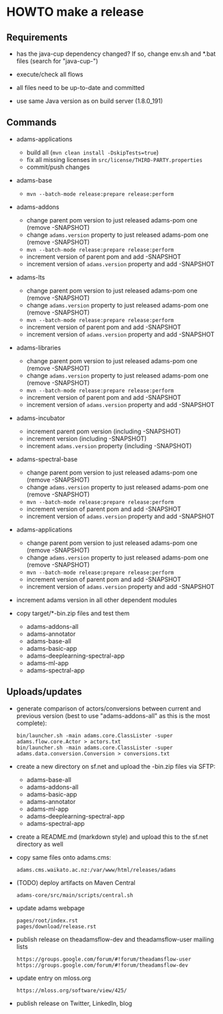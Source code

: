 HOWTO make a release
====================

Requirements
------------
  
* has the java-cup dependency changed? If so, change env.sh and
  *.bat files (search for "java-cup-")

* execute/check all flows

* all files need to be up-to-date and committed

* use same Java version as on build server (1.8.0_191)


Commands
--------

* adams-applications

  * build all (`mvn clean install -DskipTests=true`)
  * fix all missing licenses in `src/license/THIRD-PARTY.properties`
  * commit/push changes

* adams-base

  * `mvn --batch-mode release:prepare release:perform`

* adams-addons
  
  * change parent pom version to just released adams-pom one (remove -SNAPSHOT)
  * change `adams.version` property to just released adams-pom one (remove -SNAPSHOT)
  * `mvn --batch-mode release:prepare release:perform`
  * increment version of parent pom and add -SNAPSHOT
  * increment version of `adams.version` property and add -SNAPSHOT

* adams-lts
  
  * change parent pom version to just released adams-pom one (remove -SNAPSHOT)
  * change `adams.version` property to just released adams-pom one (remove -SNAPSHOT)
  * `mvn --batch-mode release:prepare release:perform`
  * increment version of parent pom and add -SNAPSHOT
  * increment version of `adams.version` property and add -SNAPSHOT

* adams-libraries
  
  * change parent pom version to just released adams-pom one (remove -SNAPSHOT)
  * change `adams.version` property to just released adams-pom one (remove -SNAPSHOT)
  * `mvn --batch-mode release:prepare release:perform`
  * increment version of parent pom and add -SNAPSHOT
  * increment version of `adams.version` property and add -SNAPSHOT

* adams-incubator

  * increment parent pom version (including -SNAPSHOT)
  * increment version (including -SNAPSHOT)
  * increment `adams.version` property (including -SNAPSHOT)

* adams-spectral-base
  
  * change parent pom version to just released adams-pom one (remove -SNAPSHOT)
  * change `adams.version` property to just released adams-pom one (remove -SNAPSHOT)
  * `mvn --batch-mode release:prepare release:perform`
  * increment version of parent pom and add -SNAPSHOT
  * increment version of `adams.version` property and add -SNAPSHOT

* adams-applications
  
  * change parent pom version to just released adams-pom one (remove -SNAPSHOT)
  * change `adams.version` property to just released adams-pom one (remove -SNAPSHOT)
  * `mvn --batch-mode release:prepare release:perform`
  * increment version of parent pom and add -SNAPSHOT
  * increment version of `adams.version` property and add -SNAPSHOT

* increment adams version in all other dependent modules

* copy target/*-bin.zip files and test them

  * adams-addons-all
  * adams-annotator
  * adams-base-all
  * adams-basic-app
  * adams-deeplearning-spectral-app
  * adams-ml-app
  * adams-spectral-app


Uploads/updates
---------------
  
* generate comparison of actors/conversions between current and previous
  version (best to use "adams-addons-all" as this is the most complete):
    
  ```
  bin/launcher.sh -main adams.core.ClassLister -super adams.flow.core.Actor > actors.txt
  bin/launcher.sh -main adams.core.ClassLister -super adams.data.conversion.Conversion > conversions.txt
  ```

* create a new directory on sf.net and upload the -bin.zip files via SFTP:

  * adams-base-all
  * adams-addons-all
  * adams-basic-app
  * adams-annotator
  * adams-ml-app
  * adams-deeplearning-spectral-app
  * adams-spectral-app

* create a README.md (markdown style) and upload this to the sf.net directory
  as well
    
* copy same files onto adams.cms:

  ```
  adams.cms.waikato.ac.nz:/var/www/html/releases/adams
  ```

* (TODO) deploy artifacts on Maven Central

  ```
  adams-core/src/main/scripts/central.sh  
  ```

* update adams webpage

  ```
  pages/root/index.rst
  pages/download/release.rst
  ```

* publish release on theadamsflow-dev and theadamsflow-user mailing lists

  ```
  https://groups.google.com/forum/#!forum/theadamsflow-user
  https://groups.google.com/forum/#!forum/theadamsflow-dev
  ```

* update entry on mloss.org

  ```
  https://mloss.org/software/view/425/
  ```

* publish release on Twitter, LinkedIn, blog


